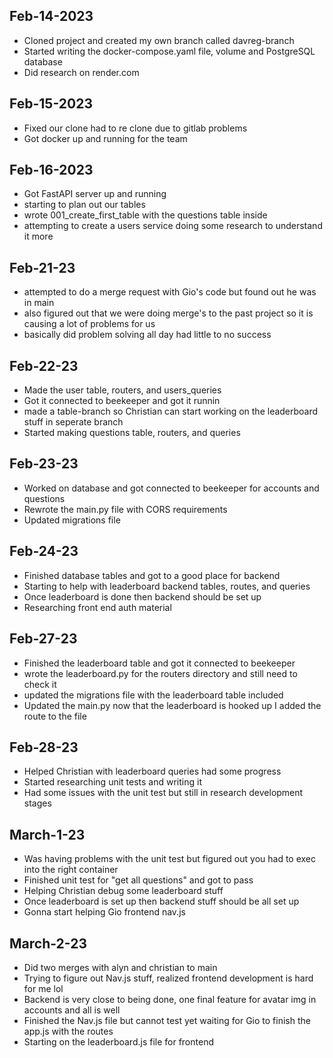 ## Feb-14-2023

- Cloned project and created my own branch called davreg-branch
- Started writing the docker-compose.yaml file, volume and PostgreSQL database
- Did research on render.com

## Feb-15-2023

- Fixed our clone had to re clone due to gitlab problems
- Got docker up and running for the team

## Feb-16-2023

- Got FastAPI server up and running
- starting to plan out our tables
- wrote 001_create_first_table with the questions table inside
- attempting to create a users service doing some research to understand it more

## Feb-21-23

- attempted to do a merge request with Gio's code but found out he was in main
- also figured out that we were doing merge's to the past project so it is causing a lot of problems for us
- basically did problem solving all day had little to no success

## Feb-22-23

- Made the user table, routers, and users_queries
- Got it connected to beekeeper and got it runnin
- made a table-branch so Christian can start working on the leaderboard stuff in seperate branch
- Started making questions table, routers, and queries

## Feb-23-23

- Worked on database and got connected to beekeeper for accounts and questions
- Rewrote the main.py file with CORS requirements
- Updated migrations file

## Feb-24-23

- Finished database tables and got to a good place for backend
- Starting to help with leaderboard backend tables, routes, and queries
- Once leaderboard is done then backend should be set up
- Researching front end auth material

## Feb-27-23

- Finished the leaderboard table and got it connected to beekeeper
- wrote the leaderboard.py for the routers directory and still need to check it
- updated the migrations file with the leaderboard table included
- Updated the main.py now that the leaderboard is hooked up I added the route to the file

## Feb-28-23

- Helped Christian with leaderboard queries had some progress
- Started researching unit tests and writing it
- Had some issues with the unit test but still in research development stages

## March-1-23

- Was having problems with the unit test but figured out you had to exec into the right container
- Finished unit test for "get all questions" and got to pass
- Helping Christian debug some leaderboard stuff
- Once leaderboard is set up then backend stuff should be all set up
- Gonna start helping Gio frontend nav.js

## March-2-23

- Did two merges with alyn and christian to main
- Trying to figure out Nav.js stuff, realized frontend development is hard for me lol
- Backend is very close to being done, one final feature for avatar img in accounts and all is well
- Finished the Nav.js file but cannot test yet waiting for Gio to finish the app.js with the routes
- Starting on the leaderboard.js file for frontend
